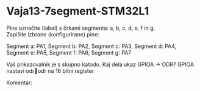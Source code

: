 # Vaja13-7segment-STM32L1

Pine označite (label) s črkami segmenta: a, b, c, d, e, f in g.  
Zapišite izbrane (konfigurirane) pine:


Segment a: PA1, Segment b: PA2, Segment c: PA3, Segment d: PA4, Segment e: PA5, Segment f: PA6, Segment g: PA7


Vaš prikazovalnik je s skupno katodo.
Kaj dela ukaz GPIOA -> ODR?  GPIOA nastavi odrodr na 16 bitni register

Komentar: 
